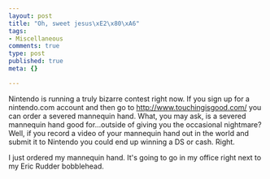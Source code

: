 ```yaml
--- 
layout: post
title: "Oh, sweet jesus\xE2\x80\xA6"
tags: 
- Miscellaneous
comments: true
type: post
published: true
meta: {}

---
```

Nintendo is running a truly bizarre contest right now. If you sign up for a nintendo.com account and then go to <a href="http://www.touchingisgood.com/">http://www.touchingisgood.com/</a> you can order a severed mannequin hand. What, you may ask, is a severed mannequin hand good for...outside of giving you the occasional nightmare? Well, if you record a video of your mannequin hand out in the world and submit it to Nintendo you could end up winning a DS or cash. Right.

  I just ordered my mannequin hand. It's going to go in my office right next to my Eric Rudder bobblehead.
